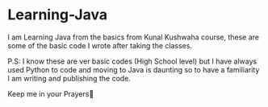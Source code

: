 # Learning-Java

I am Learning Java from the basics from Kunal Kushwaha course, these are some of the basic code I wrote after taking the classes.

P.S: I know these are ver basic codes (High School level) but I have always used Python to code and moving to Java is daunting so to have a familiarity I am writing and publishing the code.

Keep me in your Prayers🙏

